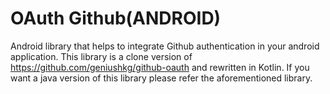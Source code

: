 # OAuth Github(ANDROID)

Android library that helps to integrate Github authentication in your android application.
This library is a clone version of https://github.com/geniushkg/github-oauth and rewritten in Kotlin. If you want a java version of this library please refer the aforementioned library.

